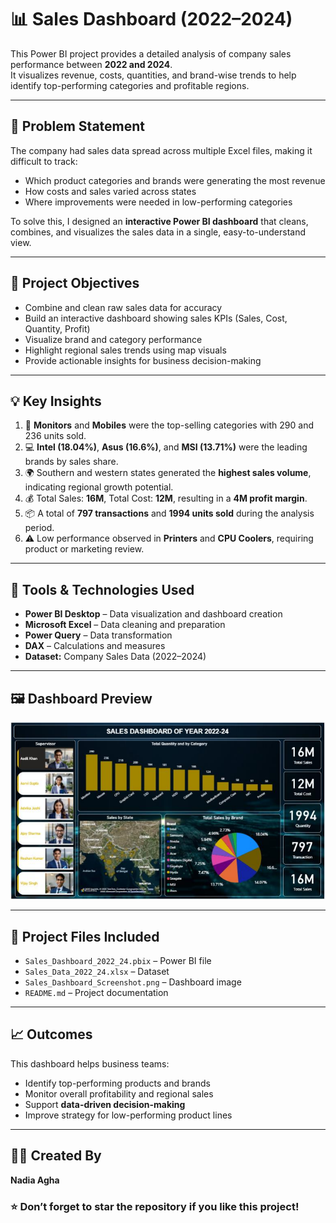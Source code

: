 # 📊 Sales Dashboard (2022–2024)

This Power BI project provides a detailed analysis of company sales performance between **2022 and 2024**.  
It visualizes revenue, costs, quantities, and brand-wise trends to help identify top-performing categories and profitable regions.

---

## 🧩 Problem Statement

The company had sales data spread across multiple Excel files, making it difficult to track:
- Which product categories and brands were generating the most revenue
- How costs and sales varied across states
- Where improvements were needed in low-performing categories

To solve this, I designed an **interactive Power BI dashboard** that cleans, combines, and visualizes the sales data in a single, easy-to-understand view.

---

## 🎯 Project Objectives

- Combine and clean raw sales data for accuracy  
- Build an interactive dashboard showing sales KPIs (Sales, Cost, Quantity, Profit)  
- Visualize brand and category performance  
- Highlight regional sales trends using map visuals  
- Provide actionable insights for business decision-making  

---

## 💡 Key Insights

1. 🥇 **Monitors** and **Mobiles** were the top-selling categories with 290 and 236 units sold.  
2. 💻 **Intel (18.04%)**, **Asus (16.6%)**, and **MSI (13.71%)** were the leading brands by sales share.  
3. 🌍 Southern and western states generated the **highest sales volume**, indicating regional growth potential.  
4. 💰 Total Sales: **16M**, Total Cost: **12M**, resulting in a **4M profit margin**.  
5. 📦 A total of **797 transactions** and **1994 units sold** during the analysis period.  
6. ⚠️ Low performance observed in **Printers** and **CPU Coolers**, requiring product or marketing review.

---

## 🧠 Tools & Technologies Used

- **Power BI Desktop** – Data visualization and dashboard creation  
- **Microsoft Excel** – Data cleaning and preparation  
- **Power Query** – Data transformation  
- **DAX** – Calculations and measures  
- **Dataset:** Company Sales Data (2022–2024)

---

## 🖼️ Dashboard Preview

![Sales Dashboard](Sale_Dashboard.png)

---

## 📂 Project Files Included

- `Sales_Dashboard_2022_24.pbix` – Power BI file  
- `Sales_Data_2022_24.xlsx` – Dataset  
- `Sales_Dashboard_Screenshot.png` – Dashboard image  
- `README.md` – Project documentation

---

## 📈 Outcomes

This dashboard helps business teams:
- Identify top-performing products and brands  
- Monitor overall profitability and regional sales  
- Support **data-driven decision-making**  
- Improve strategy for low-performing product lines  

---

## 🧑‍💻 Created By

**Nadia Agha**  


### ⭐ Don’t forget to star the repository if you like this project!
